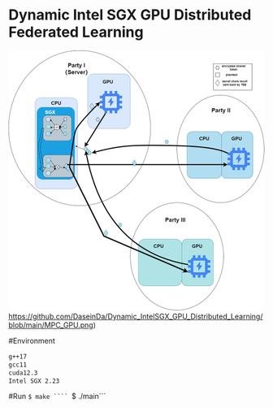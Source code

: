 # Dynamic Intel SGX GPU Distributed Federated Learning

![image](https://github.com/DaseinDa/Dynamic_IntelSGX_GPU_Distributed_Learning/blob/main/MPC_GPU.png)https://github.com/DaseinDa/Dynamic_IntelSGX_GPU_Distributed_Learning/blob/main/MPC_GPU.png)

#Environment

```
g++17
gcc11
cuda12.3
Intel SGX 2.23
```
#Run
```$ make ````
```$ ./main```
